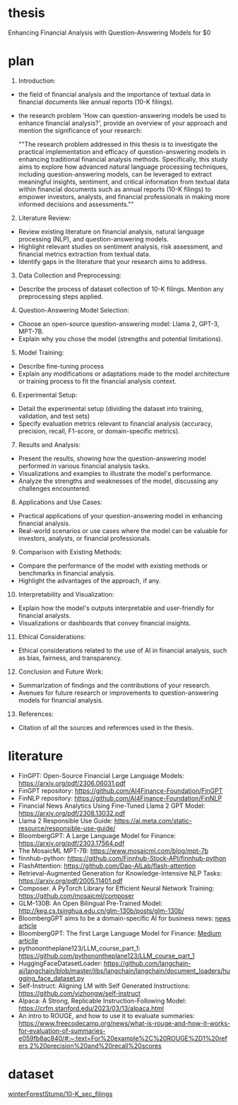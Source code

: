 # thesis
Enhancing Financial Analysis with Question-Answering Models for $0


# plan
1. Introduction:
* the field of financial analysis and the importance of textual data in financial documents like annual reports (10-K filings).
* the research problem 'How can question-answering models be used to enhance financial analysis?', provide an overview of your approach and mention the significance of your research:

  ""The research problem addressed in this thesis is to investigate the practical implementation and efficacy of question-answering models in enhancing traditional financial analysis methods. Specifically, this study aims to explore how advanced natural language processing techniques, including question-answering models, can be leveraged to extract meaningful insights, sentiment, and critical information from textual data within financial documents such as annual reports (10-K filings) to empower investors, analysts, and financial professionals in making more informed decisions and assessments.""

2. Literature Review:
* Review existing literature on financial analysis, natural language processing (NLP), and question-answering models.
* Highlight relevant studies on sentiment analysis, risk assessment, and financial metrics extraction from textual data.
* Identify gaps in the literature that your research aims to address.

3. Data Collection and Preprocessing:
* Describe the process of dataset collection of 10-K filings. Mention any preprocessing steps applied.

4. Question-Answering Model Selection:
* Choose an open-source question-answering model: Llama 2, GPT-3, MPT-7B.
* Explain why you chose the model (strengths and potential limitations).

5. Model Training:
* Describe fine-tuning process
* Explain any modifications or adaptations made to the model architecture or training process to fit the financial analysis context.

6. Experimental Setup:
* Detail the experimental setup (dividing the dataset into training, validation, and test sets)
* Specify evaluation metrics relevant to financial analysis (accuracy, precision, recall, F1-score, or domain-specific metrics).

7. Results and Analysis:
* Present the results, showing how the question-answering model performed in various financial analysis tasks.
* Visualizations and examples to illustrate the model's performance.
* Analyze the strengths and weaknesses of the model, discussing any challenges encountered.

8. Applications and Use Cases:
* Practical applications of your question-answering model in enhancing financial analysis.
* Real-world scenarios or use cases where the model can be valuable for investors, analysts, or financial professionals.

9. Comparison with Existing Methods:
* Compare the performance of the model with existing methods or benchmarks in financial analysis.
* Highlight the advantages of the approach, if any.

10. Interpretability and Visualization:
* Explain how the model's outputs interpretable and user-friendly for financial analysts.
* Visualizations or dashboards that convey financial insights.

11. Ethical Considerations:
* Ethical considerations related to the use of AI in financial analysis, such as bias, fairness, and transparency.

12. Conclusion and Future Work:
* Summarization of findings and the contributions of your research.
* Avenues for future research or improvements to question-answering models for financial analysis.

13. References:
* Citation of all the sources and references used in the thesis.


# literature
* FinGPT: Open-Source Financial Large Language Models: https://arxiv.org/pdf/2306.06031.pdf
* FinGPT repository: https://github.com/AI4Finance-Foundation/FinGPT
* FinNLP repository: https://github.com/AI4Finance-Foundation/FinNLP
* Financial News Analytics Using Fine-Tuned Llama 2 GPT Model: https://arxiv.org/pdf/2308.13032.pdf
* Llama 2 Responsible Use Guide: https://ai.meta.com/static-resource/responsible-use-guide/
* BloombergGPT: A Large Language Model for Finance: https://arxiv.org/pdf/2303.17564.pdf
* The MosaicML MPT-7B: https://www.mosaicml.com/blog/mpt-7b
* finnhub-python: https://github.com/Finnhub-Stock-API/finnhub-python
* FlashAttention: https://github.com/Dao-AILab/flash-attention
* Retrieval-Augmented Generation for Knowledge-Intensive NLP Tasks: https://arxiv.org/pdf/2005.11401.pdf
* Composer. A PyTorch Library for Efficient Neural Network Training: https://github.com/mosaicml/composer
* GLM-130B: An Open Bilingual Pre-Trained Model: http://keg.cs.tsinghua.edu.cn/glm-130b/posts/glm-130b/
* BloombergGPT aims to be a domain-specific AI for business news: [news article](https://www.niemanlab.org/2023/04/what-if-chatgpt-was-trained-on-decades-of-financial-news-and-data-bloomberggpt-aims-to-be-a-domain-specific-ai-for-business-news/)
* BloombergGPT: The first Large Language Model for Finance: [Medium articlle](https://medium.com/codex/bloomberggpt-the-first-large-language-model-for-finance-61cc92075075)
* pythonontheplane123/LLM_course_part_1: https://github.com/pythonontheplane123/LLM_course_part_1
* HuggingFaceDatasetLoader: https://github.com/langchain-ai/langchain/blob/master/libs/langchain/langchain/document_loaders/hugging_face_dataset.py
* Self-Instruct: Aligning LM with Self Generated Instructions: https://github.com/yizhongw/self-instruct
* Alpaca: A Strong, Replicable Instruction-Following Model: https://crfm.stanford.edu/2023/03/13/alpaca.html
* An intro to ROUGE, and how to use it to evaluate summaries: https://www.freecodecamp.org/news/what-is-rouge-and-how-it-works-for-evaluation-of-summaries-e059fb8ac840/#:~:text=For%20example%2C%20ROUGE%2D1%20refers,2%20precision%20and%20recall%20scores


# dataset
[winterForestStump/10-K_sec_filings](https://huggingface.co/datasets/winterForestStump/10-K_sec_filings)
